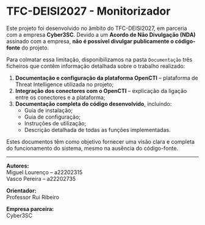 # TFC-DEISI2027 - Monitorizador

Este projeto foi desenvolvido no âmbito do TFC-DEISI2027, em parceria com a empresa **Cyber3SC**. Devido a um **Acordo de Não Divulgação (NDA)** assinado com a empresa, **não é possível divulgar publicamente o código-fonte** do projeto.

Para colmatar essa limitação, disponibilizamos na pasta `Documentação` três ficheiros que contêm informação detalhada sobre o trabalho realizado:

1. **Documentação e configuração da plataforma OpenCTI** – plataforma de Threat Intelligence utilizada no projeto;
2. **Integração dos conectores com o OpenCTI** – explicação da ligação entre os conectores e a plataforma;
3. **Documentação completa do código desenvolvido**, incluindo:
    - Guia de instalação;
    - Guia de configuração;
    - Instruções de utilização;
    - Descrição detalhada de todas as funções implementadas.

Estes documentos têm como objetivo fornecer uma visão clara e completa do funcionamento do sistema, mesmo na ausência do código-fonte.

---

**Autores:**  
Miguel Lourenço – a22202315  
Vasco Pereira – a22202735

**Orientador:**  
Professor Rui Ribeiro

**Empresa parceira:**  
Cyber3SC
